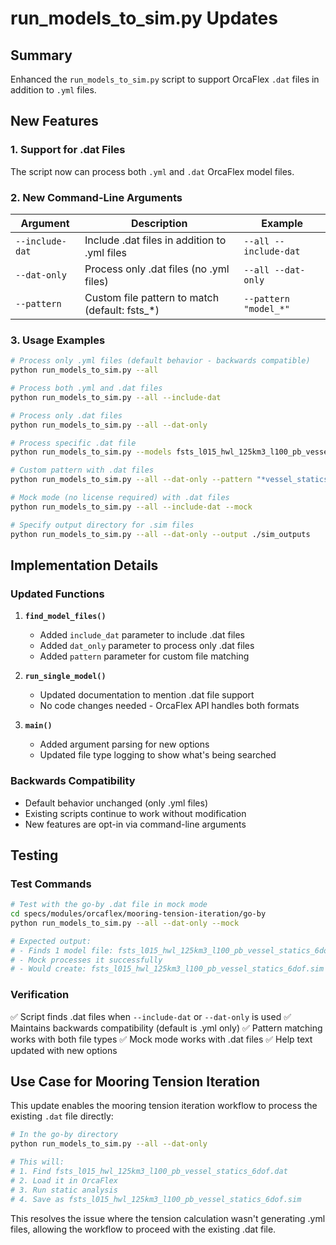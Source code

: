 # run_models_to_sim.py Updates

## Summary
Enhanced the `run_models_to_sim.py` script to support OrcaFlex `.dat` files in addition to `.yml` files.

## New Features

### 1. Support for .dat Files
The script now can process both `.yml` and `.dat` OrcaFlex model files.

### 2. New Command-Line Arguments

| Argument | Description | Example |
|----------|-------------|---------|
| `--include-dat` | Include .dat files in addition to .yml files | `--all --include-dat` |
| `--dat-only` | Process only .dat files (no .yml files) | `--all --dat-only` |
| `--pattern` | Custom file pattern to match (default: fsts_*) | `--pattern "model_*"` |

### 3. Usage Examples

```bash
# Process only .yml files (default behavior - backwards compatible)
python run_models_to_sim.py --all

# Process both .yml and .dat files
python run_models_to_sim.py --all --include-dat

# Process only .dat files
python run_models_to_sim.py --all --dat-only

# Process specific .dat file
python run_models_to_sim.py --models fsts_l015_hwl_125km3_l100_pb_vessel_statics_6dof.dat

# Custom pattern with .dat files
python run_models_to_sim.py --all --dat-only --pattern "*vessel_statics*"

# Mock mode (no license required) with .dat files
python run_models_to_sim.py --all --include-dat --mock

# Specify output directory for .sim files
python run_models_to_sim.py --all --dat-only --output ./sim_outputs
```

## Implementation Details

### Updated Functions

1. **`find_model_files()`**
   - Added `include_dat` parameter to include .dat files
   - Added `dat_only` parameter to process only .dat files
   - Added `pattern` parameter for custom file matching

2. **`run_single_model()`**
   - Updated documentation to mention .dat file support
   - No code changes needed - OrcaFlex API handles both formats

3. **`main()`**
   - Added argument parsing for new options
   - Updated file type logging to show what's being searched

### Backwards Compatibility
- Default behavior unchanged (only .yml files)
- Existing scripts continue to work without modification
- New features are opt-in via command-line arguments

## Testing

### Test Commands
```bash
# Test with the go-by .dat file in mock mode
cd specs/modules/orcaflex/mooring-tension-iteration/go-by
python run_models_to_sim.py --all --dat-only --mock

# Expected output:
# - Finds 1 model file: fsts_l015_hwl_125km3_l100_pb_vessel_statics_6dof.dat
# - Mock processes it successfully
# - Would create: fsts_l015_hwl_125km3_l100_pb_vessel_statics_6dof.sim
```

### Verification
✅ Script finds .dat files when `--include-dat` or `--dat-only` is used
✅ Maintains backwards compatibility (default is .yml only)
✅ Pattern matching works with both file types
✅ Mock mode works with .dat files
✅ Help text updated with new options

## Use Case for Mooring Tension Iteration

This update enables the mooring tension iteration workflow to process the existing `.dat` file directly:

```bash
# In the go-by directory
python run_models_to_sim.py --all --dat-only

# This will:
# 1. Find fsts_l015_hwl_125km3_l100_pb_vessel_statics_6dof.dat
# 2. Load it in OrcaFlex
# 3. Run static analysis
# 4. Save as fsts_l015_hwl_125km3_l100_pb_vessel_statics_6dof.sim
```

This resolves the issue where the tension calculation wasn't generating .yml files, allowing the workflow to proceed with the existing .dat file.